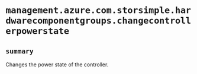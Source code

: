 # `management.azure.com.storsimple.hardwarecomponentgroups.changecontrollerpowerstate`

## `summary`
Changes the power state of the controller.


